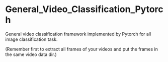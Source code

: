 # General_Video_Classification_Pytorch
General video classification framework implemented by Pytorch for all image classification task.

(Remember first to extract all frames of your videos and put the frames in the same video data dir.)
